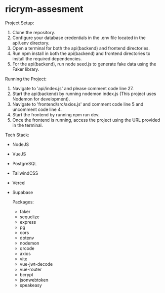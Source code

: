 # ricrym-assesment

Project Setup:
1) Clone the repository.
2) Configure your database credentials in the .env file located in the api/.env directory.
3) Open a terminal for both the api(backend) and frontend directories.
4) Run npm install in both the api(backend) and frontend directories to install the required dependencies.
5) For the api(backend), run node seed.js to generate fake data using the Faker library.

Running the Project:
1) Navigate to 'api/index.js' and please comment code line 27.
2) Start the api(backend) by running nodemon index.js (This project uses Nodemon for development).
3) Navigate to 'frontend/src/axios.js' and comment code line 5 and uncomment code line 4.
4) Start the frontend by running npm run dev.
5) Once the frontend is running, access the project using the URL provided in the terminal.

Tech Stack:
- NodeJS
- VueJS
- PostgreSQL
- TailwindCSS
- Vercel
- Supabase

  Packages:
  - faker
  - sequelize
  - express
  - pg
  - cors
  - dotenv
  - nodemon
  - qrcode
  - axios
  - vite
  - vue-jwt-decode
  - vue-router
  - bcrypt
  - jsonwebtoken
  - speakeasy
